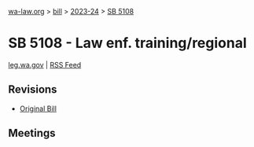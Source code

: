 [wa-law.org](/) > [bill](/bill/) > [2023-24](/bill/2023-24/) > [SB 5108](/bill/2023-24/sb/5108/)

# SB 5108 - Law enf. training/regional
[leg.wa.gov](https://app.leg.wa.gov/billsummary?BillNumber=5108&Year=2023&Initiative=false) | [RSS Feed](./rss.xml)

## Revisions
* [Original Bill](1/)

## Meetings